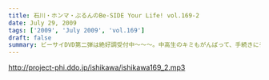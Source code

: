 ```yaml
---
title: 石川・ホンマ・ぶるんのBe-SIDE Your Life! vol.169-2
date: July 29, 2009
tags: ['2009', 'July 2009', 'vol.169']
draft: false
summary: ビーサイDVD第二弾は絶好調受付中～～～。中高生のキミもがんばって、手続きにチャレンジ！！ビーサイでオトナの階段昇っちゃいな！！！NAMAE
---
```


http://project-phi.ddo.jp/ishikawa/ishikawa169_2.mp3